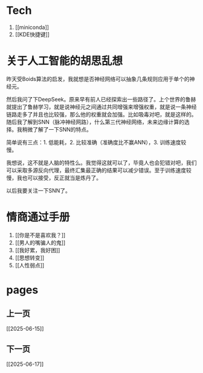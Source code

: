 # Tech
1. [[miniconda]]
2. [[KDE快捷键]]

# 关于人工智能的胡思乱想

昨天受Boids算法的启发，我就想是否神经网络可以抽象几条规则应用于单个的神经元。

然后我问了下DeepSeek。原来早有前人已经探索出一些路径了。上个世界的鲁赫就提出了鲁赫学习，就是说神经元之间通过共同增强来增强权重，就是说一条神经链路走多了并且也比较强，那么他的权重就会加强。比如吸毒对吧，就是这样的。随后我了解到SNN（脉冲神经网路），什么第三代神经网络，未来边缘计算的选择。我稍微了解了一下SNN的特点。

简单说有三点：1. 低能耗，2. 比较准确（准确度比不赢ANN），3. 训练速度较慢。

我想说，这不就是人脑的特性么。我觉得这就可以了，毕竟人也会犯错对吧，我们可以采取多源反向代理，最终汇集最正确的结果可以减少错误。至于训练速度较慢，我也可以接受，反正就当是炼丹了。

以后我要关注一下SNN了。

# 情商通过手册
1. [[你是不是喜欢我？]]
2. [[男人的嘴骗人的鬼]]
3. [[我好累，我好困]]
4. [[思想转变]]
5. [[人性弱点]]

# pages
## 上一页
[[2025-06-15]]
## 下一页
[[2025-06-17]]